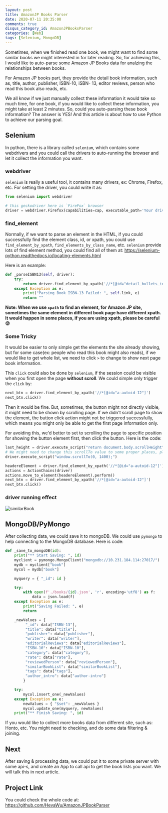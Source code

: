 ```yaml
---
layout: post
title: AmazonJP Books Parser
date: 2020-07-11 20:35:00
comments: true
disqus_category_id: AmazonJPBooksParser
categories: [Web]
tags: [Selenium, MongoDB]
---
```


Sometimes, when we finished read one book, we might want to find some similar books we might interested in for later reading. So, for achieving this, I would like to auto-parse some Amazon JP Books data for analzing the relationships between books.

For Amazon JP books part, they provide the detail book information, such as, title, author, publisher, ISBN-10, iSBN- 13, editor reviews, person who read this book also reads, etc.

We all know if we just manually collect these information it would take so much time, for one book, if you would like to collect these information, you might take at least 2 minutes. So, could you auto-parsing these book information? The answer is YES! And this article is about how to use Python to achieve our parsing goal.

## Selenium

In python, there is a library called `selenium`, which contains some webdrivers and you could call the drivers to auto-running the browser and let it collect the information you want.

### webdriver

`selenium` is really a useful tool, it contains many drivers, ex: Chrome, Firefox, etc. For setting the driver, you could write it as:

```python
from selenium import webdriver

# this geckodriver here is `FireFox` browser
driver = webdriver.Firefox(capabilities=cap, executable_path='Your driver path ex:geckodriver')
```

### find_element

Normally, if we want to parse an element in the HTML, if you could successfully find the element class, id, or xpath, you could use `find_element_by_xpath`, `find_elements_by_class_name`, etc. `selenium` provide lots of find element method, you could find all of them at: <https://selenium-python.readthedocs.io/locating-elements.html>

Here is an example:

```python
def _parseISBN13(self, driver):
	try:
		return driver.find_element_by_xpath('//*[@id="detail_bullets_id"]/table/tbody/tr/td/div/ul/li[5]').text.split(':', 1)[1].strip().replace('-', '')
	except Exception as e:
		print("Parsing Book ISBN-13 Failed: ", self.link, e)
		return ""
```

**Note: When we use `xpath` to find an element, for Amazon JP site, sometimes the same element in different book page have different xpath. It would happen in some places, if you are using xpath, please be careful 😜**

### Some Tricky

It would be easier to only simple get the elements the site already showing, but for some case(ex: people who read this book might also reads), if we would like to get whole list, we need to click `>` to change to show next page book information.

This `click` could also be done by `selenium`, if the session could be visible when you first open the page **without scroll**. We could simple only trigger the `click` by:

```python
next_btn = driver.find_element_by_xpath('//*[@id="a-autoid-12"]')
next_btn.click()
```

Then it would be fine. But, sometimes, the button might not directly visible, it might need to be shown by scrolling page. If we didn't scroll page to show the element, the button click action might not be triggered successfully, which means you might only be able to get the first page information only.

For avoiding this, we'd better to set to scrolling the page to specific position for showing the button element first, then click the button. Here is the code:

```python
last_height = driver.execute_script("return document.body.scrollHeight")
# We might need to change this scrollTo value to some proper places, please test in your browser
driver.execute_script("window.scrollTo(0, 1400);")

headereElement = driver.find_element_by_xpath('//*[@id="a-autoid-12"]')
actions = ActionChains(driver)
actions.move_to_element(headereElement).perform()
next_btn = driver.find_element_by_xpath('//*[@id="a-autoid-12"]')
next_btn.click()
```

### driver running effect

![similarBook](/images/2020-07-11-AmazonJP-Books-Parser/similarBook.gif)

## MongoDB/PyMongo

After collecting data, we could save it to mongoDB. We could use `pymongo` to help connecting to the MongoDB database. Here is code:

```python
def _save_to_mongoDB(id):
    print("** Start Saving: ", id)
    myclient = pymongo.MongoClient("mongodb://10.231.184.114:27017/")
    mydb = myclient["book"]
    mycol = mydb["book"]

    myquery = { "_id": id }

    try:
        with open(f'./books/{id}.json', 'r', encoding='utf8') as f:
            data = json.load(f)
    except Exception as e:
        print("Saving Failed: ", e)
        return

    _newValues = {
         "_id": data["ISBN-13"],
         "title": data["title"],
         "publisher": data["publisher"],
         "writer": data["writer"],
         "editorialReviews": data["editorialReviews"],
         "ISBN-10": data["ISBN-10"],
         "category": data["category"],
         "rate": data["rate"],
         "reviewedPerson": data["reviewedPerson"],
         "similarBookList": data["similarBookList"],
         "tags": data["tags"],
         "author_intro": data["author-intro"]
        }

    try:
        mycol.insert_one(_newValues)
    except Exception as e:
        newValues = { "$set": _newValues }
        mycol.update_one(myquery, newValues)
    print("** Finish Saving: ", id)
```

If you would like to collect more books data from different site, such as: Honto, etc. You might need to checking, and do some data filtering & joining.

## Next

After saving & processing data, we could put it to some private server with some api-s, and create an App to call api to get the book lists you want. We will talk this in next article.

## Project Link

You could check the whole code at: <https://github.com/HevaWu/AmazonJPBookParser>

